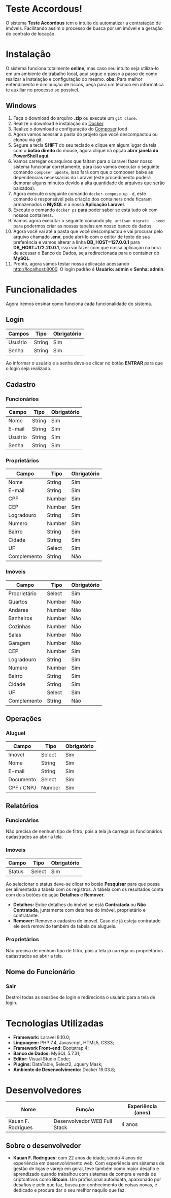 ﻿# Teste Accordous!

O sistema **Teste Accordous** tem o intuito de automatizar a contratação de imóveis. Facilitando assim o processo de busca por um imóvel e a geração do contrato de locação.


# Instalação

O sistema funciona totalmente **online**, mas caso seu intuito seja utiliza-lo em um ambiente de trabalho local, aqui segue o passo a passo de como realizar a instalação e configuração do mesmo.
**obs:** Para melhor entendimento e diminuição de riscos, peça para um técnico em informática te auxiliar no processo se possível.

## Windows

 1. Faça o download do arquivo **.zip** ou execute um `git clone`.
 2. Realize o download e instalação do [Docker](https://www.docker.com/get-started).
 3. Realize o download e configuração do [Composer](https://getcomposer.org/).food
 4. Agora vamos acessar a pasta do projeto que você descompactou ou clonou via git.
 5. Segure a tecla **SHIFT** do seu teclado e clique em algum lugar da tela com o **botão direito** do mouse, agora clique na opção **abrir janela do PowerShell aqui**.
 6. Vamos carregar os arquivos que faltam para o Laravel fazer nosso sistema funcionar corretamente, para isso vamos executar o seguinte comando `composer update`, isso fará com que o composer baixe as dependências necessárias do Laravel (este procedimento poderá demorar alguns minutos devido a alta quantidade de arquivos que serão baixados).
 7. Agora execute o seguinte comando `docker-compose up -d`, este comando é responsável pela criação dos containers onde ficaram armazenados o **MySQL** e a nossa **Aplicação Laravel**.
 8. Execute o comando `docker ps` para poder saber se está tudo ok com nossos containers.
 9. Vamos agora executar o seguinte comando `php artisan migrate --seed` para podermos criar as nossas tabelas em nosso banco de dados.
 10. Agora você vai até a pasta que você descompactou e vai procurar pelo arquivo chamado **.env**, pode abri-lo com o editor de texto de sua preferência e vamos alterar a linha **DB_HOST=127.0.0.1** para **DB_HOST=172.20.0.1**, isso vai fazer com que nossa aplicação na hora de acessar o Banco de Dados, seja redirecionada para o container do **MySQL**.
 11. Pronto, agora vamos testar nossa aplicação acessando [http://localhost:8000](http://localhost:8000). O login padrão é **Usuário: admin** e **Senha: admin**.

# Funcionalidades
Agora iremos ensinar como funciona cada funcionalidade do sistema.

## Login

| Campos | Tipo  | Obrigatório |
|--|--|--|
| Usuário | String | Sim |
| Senha | String | Sim |

Ao informar o usuário e a senha deve-se clicar no botão **ENTRAR** para que o login seja realizado.

## Cadastro

### Funcionários

| Campo | Tipo | Obrigatório |
|--|--|--|
| Nome | String | Sim |
| E-mail | String | Sim |
| Usuário | String | Sim |
| Senha | String | Sim

### Proprietários

| Campo | Tipo | Obrigatório |
|--|--|--|
| Nome | String | Sim |
| E-mail | String | Sim |
| CPF | Number | Sim |
| CEP | Number | Sim |
| Logradouro | String | Sim | 
| Numero | Number | Sim | 
| Bairro | String | Sim |
| Cidade | String | Sim |
| UF | Select | Sim |
| Complemento | String | Não |

### Imóveis

| Campo | Tipo | Obrigatório |
|--|--|--|
| Proprietário | Select | Sim |
| Quartos | Number | Não |
| Andares | Number | Não |
| Banheiros | Number | Não |
| Cozinhas | Number | Não |
| Salas | Number | Não |
| Garagem | Number | Não |
| CEP | Number | Sim |
| Logradouro | String | Sim | 
| Numero | Number | Sim | 
| Bairro | String | Sim |
| Cidade | String | Sim |
| UF | Select | Sim |
| Complemento | String | Não |

## Operações

### Aluguel

| Campo | Tipo | Obrigatório |
|--|--|--|
| Imóvel | Select | Sim |
| Nome | String | Sim |
| E-mail | String | Sim |
| Documento | Select | Sim |
| CPF / CNPJ | Number | Sim |

## Relatórios

### Funcionários

Não precisa de nenhum tipo de filtro, pois a tela já carrega os funcionários cadastrados ao abrir a tela.

### Imóveis

| Campo | Tipo | Obrigatório |
|--|--|--|
| Status | Select | Sim |

Ao selecionar o status deve-se clicar no botão **Pesquisar** para que possa ser alimentada a tabela com os registros.
A tabela com os resultados conta com dois botões de ação **Detalhes** e **Remover**.

 - **Detalhes:** Exibe detalhes do imóvel se está **Contratada** ou **Não Contratada**, juntamente com detalhes do imóvel, proprietário e contratante.
 - **Remover:** Remove o cadastro do imóvel. Caso ele já esteja contratado ele será removido também da tabela de alugueis.

### Proprietários

Não precisa de nenhum tipo de filtro, pois a tela já carrega os proprietários cadastrados ao abrir a tela.

## Nome do Funcionário

### Sair

Destroi todas as sessões de login e redireciona o usuário para a tela de login.

# Tecnologias Utilizadas

 - **Framework:** Laravel 8.10.0;
 - **Linguagem:** PHP 7.4, Javascript, HTML5, CSS3;
 - **Framework Front-end:** Bootstrap 4;
 - **Banco de Dados:** MySQL 5.7.31;
 - **Editor:** Visual Studio Code;
 - **Plugins:** DataTable, Select2, Jquery Mask;
 - **Ambiente de Desenvolvimento:** Docker 19.03.8;

# Desenvolvedores

| Nome | Função | Experiência (anos) |
|--|--|--|
| Kauan F. Rodrigues | Desenvolvedor WEB Full Stack | 4 anos |

## Sobre o desenvolvedor

 - **Kauan F. Rodrigues:** com 22 anos de idade, sendo 4 anos de experiência em desenvolvimento web. Com experiência em sistemas de gestão de lojas e varejo em geral, teve também como maior desafio e aprendizado quando trabalhou com sistemas de compra e venda de criptoativos como **Bitcoin**. Um profissional autodidata, apaixonado por desafios e pelo que faz, busca por conhecimento de coisas novas, é dedicado e procura dar o seu melhor naquilo que faz.
